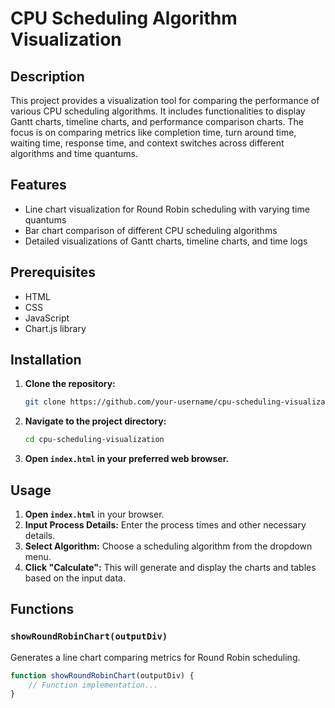 # CPU Scheduling Algorithm Visualization

## Description

This project provides a visualization tool for comparing the performance of various CPU scheduling algorithms. It includes functionalities to display Gantt charts, timeline charts, and performance comparison charts. The focus is on comparing metrics like completion time, turn around time, waiting time, response time, and context switches across different algorithms and time quantums.

## Features

- Line chart visualization for Round Robin scheduling with varying time quantums
- Bar chart comparison of different CPU scheduling algorithms
- Detailed visualizations of Gantt charts, timeline charts, and time logs

## Prerequisites

- HTML
- CSS
- JavaScript
- Chart.js library

## Installation

1. **Clone the repository:**

    ```bash
    git clone https://github.com/your-username/cpu-scheduling-visualization.git
    ```

2. **Navigate to the project directory:**

    ```bash
    cd cpu-scheduling-visualization
    ```

3. **Open `index.html` in your preferred web browser.**

## Usage

1. **Open `index.html`** in your browser.
2. **Input Process Details:** Enter the process times and other necessary details.
3. **Select Algorithm:** Choose a scheduling algorithm from the dropdown menu.
4. **Click "Calculate":** This will generate and display the charts and tables based on the input data.

## Functions

### `showRoundRobinChart(outputDiv)`

Generates a line chart comparing metrics for Round Robin scheduling.

```javascript
function showRoundRobinChart(outputDiv) {
    // Function implementation...
}
